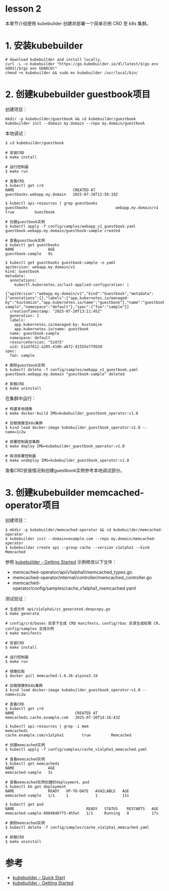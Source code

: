 # lesson 2

本章节介绍使用 kubebuilder 创建并部署一个简单示例 CRD 至 k8s 集群。

# 1. 安装kubebuilder

```shell
# download kubebuilder and install locally.
curl -L -o kubebuilder "https://go.kubebuilder.io/dl/latest/$(go env GOOS)/$(go env GOARCH)"
chmod +x kubebuilder && sudo mv kubebuilder /usr/local/bin/
```

# 2. 创建kubebuilder guestbook项目

创建项目：

```shell
mkdir -p kubebuilder/guestbook && cd kubebuilder/guestbook
kubebuilder init --domain my.domain --repo my.domain/guestbook
```

本地调试：

```shell
$ cd kubebuilder/guestbook

# 安装CRD
$ make install

# 运行控制器
$ make run

# 查看CRD
$ kubectl get crd
NAME                          CREATED AT
guestbooks.webapp.my.domain   2025-07-20T12:58:19Z

$ kubectl api-resources | grep guestbooks
guestbooks                                       webapp.my.domain/v1               true         Guestbook

# 创建guestbook实例
$ kubectl apply -f config/samples/webapp_v1_guestbook.yaml          
guestbook.webapp.my.domain/guestbook-sample created

# 查看guestbook实例
$ kubectl get guestbooks                                  
NAME               AGE
guestbook-sample   9s

$ kubectl get guestbooks guestbook-sample -o yaml
apiVersion: webapp.my.domain/v1
kind: Guestbook
metadata:
  annotations:
    kubectl.kubernetes.io/last-applied-configuration: |
      {"apiVersion":"webapp.my.domain/v1","kind":"Guestbook","metadata":{"annotations":{},"labels":{"app.kubernetes.io/managed-by":"kustomize","app.kubernetes.io/name":"guestbook"},"name":"guestbook-sample","namespace":"default"},"spec":{"foo":"sample"}}
  creationTimestamp: "2025-07-20T13:11:45Z"
  generation: 1
  labels:
    app.kubernetes.io/managed-by: kustomize
    app.kubernetes.io/name: guestbook
  name: guestbook-sample
  namespace: default
  resourceVersion: "52475"
  uid: 51a5f612-a205-410b-a672-d1555e7f9558
spec:
  foo: sample

# 删除guestbook实例
$ kubectl delete -f config/samples/webapp_v1_guestbook.yaml 
guestbook.webapp.my.domain "guestbook-sample" deleted

# 卸载CRD
$ make uninstall
```

在集群中运行：

```shell
# 构建本地镜像
$ make docker-build IMG=kubebuilder_guestbook_operator:v1.0

# 加载镜像至k8s集群
$ kind load docker-image kubebuilder_guestbook_operator:v1.0 --name=1c2w

# 部署控制器至集群
$ make deploy IMG=kubebuilder_guestbook_operator:v1.0

# 取消部署控制器
$ make undeploy IMG=kubebuilder_guestbook_operator:v1.0
```

查看CRD安装情况和创建guestbook实例参考本地调试部分。

# 3. 创建kubebuilder memcached-operator项目

创建项目：

```shell
$ mkdir -p kubebuilder/memcached-operator && cd kubebuilder/memcached-operator
$ kubebuilder init --domain=example.com --repo my.domain/memcached-operator
$ kubebuilder create api --group cache --version v1alpha1 --kind Memcached
```

参照 [kubebuilder - Getting Started](https://book.kubebuilder.io/getting-started) 示例修改以下文件：
* memcached-operator/api/v1alpha1/memcached_types.go
* memcached-operator/internal/controller/memcached_controller.go
* memcached-operator/config/samples/cache_v1alpha1_memcached.yaml

测试验证：

```shell
# 生成文件 api/v1alpha1/zz_generated.deepcopy.go
$ make generate

# config/crd/bases 目录下生成 CRD manifests，config/rbac 目录生成权限 CR，config/samples 生成示例
$ make manifests

# 安装CRD
$ make install

# 运行控制器
$ make run
```

```shell
# 镜像拉取
$ docker pull memcached:1.6.26-alpine3.19

# 加载镜像到k8s集群
$ kind load docker-image kubebuilder_guestbook_operator:v1.0 --name=1c2w

# 查看CRD
$ kubectl get crd                                                    
NAME                           CREATED AT
memcacheds.cache.example.com   2025-07-20T14:16:43Z
 
$ kubectl api-resources | grep -i mem  
memcacheds                                       cache.example.com/v1alpha1        true         Memcached

# 创建memcached实例
$ kubectl apply -f config/samples/cache_v1alpha1_memcached.yaml

# 查看memcached实例
$ kubectl get memcacheds                                       
NAME               AGE
memcached-sample   3s

# 查看memcached实例创建的deployment、pod
$ kubectl kb get deployment
NAME               READY   UP-TO-DATE   AVAILABLE   AGE
memcached-sample   1/1     1            1           11s
 
$ kubectl get pod       
NAME                                READY   STATUS    RESTARTS   AGE
memcached-sample-68848467f5-4h5wt   1/1     Running   0          17s

# 删除memcached实例
$ kubectl delete -f config/samples/cache_v1alpha1_memcached.yaml

# 卸载CRD
$ make uninstall
```

# 参考
* [kubebuilder - Quick Start](https://book.kubebuilder.io/quick-start)
* [kubebuilder - Getting Started](https://book.kubebuilder.io/getting-started)